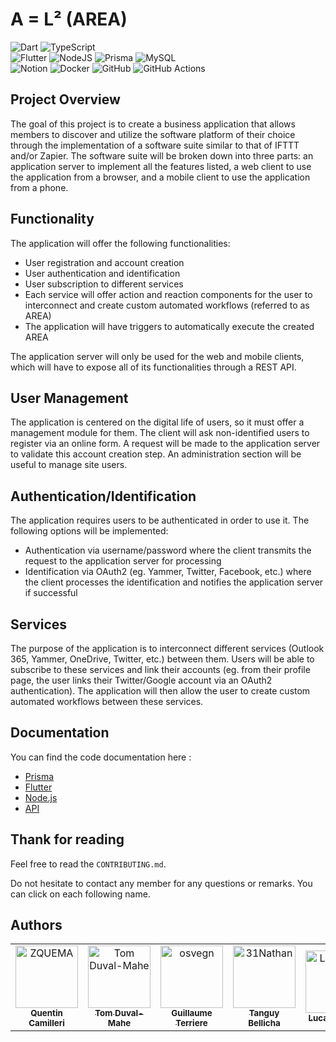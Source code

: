 # **A = L² (AREA)**

![Dart](https://img.shields.io/badge/dart-%230175C2.svg?style=for-the-badge&logo=dart&logoColor=white)
![TypeScript](https://img.shields.io/badge/typescript-%23007ACC.svg?style=for-the-badge&logo=typescript&logoColor=white)</br>
![Flutter](https://img.shields.io/badge/Flutter-%2302569B.svg?style=for-the-badge&logo=Flutter&logoColor=white)
![NodeJS](https://img.shields.io/badge/node.js-6DA55F?style=for-the-badge&logo=node.js&logoColor=white)
![Prisma](https://img.shields.io/badge/Prisma-3982CE?style=for-the-badge&logo=Prisma&logoColor=white)
![MySQL](https://img.shields.io/badge/mysql-%2300f.svg?style=for-the-badge&logo=mysql&logoColor=white)</br>
![Notion](https://img.shields.io/badge/Notion-%23000000.svg?style=for-the-badge&logo=notion&logoColor=white)
![Docker](https://img.shields.io/badge/docker-%230db7ed.svg?style=for-the-badge&logo=docker&logoColor=white)
![GitHub](https://img.shields.io/badge/github-%23121011.svg?style=for-the-badge&logo=github&logoColor=white)
![GitHub Actions](https://img.shields.io/badge/github%20actions-%232671E5.svg?style=for-the-badge&logo=githubactions&logoColor=white)

## **Project Overview**

The goal of this project is to create a business application that allows members to discover and utilize the software platform of their choice through the implementation of a software suite similar to that of IFTTT and/or Zapier. The software suite will be broken down into three parts: an application server to implement all the features listed, a web client to use the application from a browser, and a mobile client to use the application from a phone.

## **Functionality**

The application will offer the following functionalities:

- User registration and account creation
- User authentication and identification
- User subscription to different services
- Each service will offer action and reaction components for the user to interconnect and create custom automated workflows (referred to as AREA)
- The application will have triggers to automatically execute the created AREA

The application server will only be used for the web and mobile clients, which will have to expose all of its functionalities through a REST API.

## **User Management**

The application is centered on the digital life of users, so it must offer a management module for them. The client will ask non-identified users to register via an online form. A request will be made to the application server to validate this account creation step. An administration section will be useful to manage site users.

## **Authentication/Identification**

The application requires users to be authenticated in order to use it. The following options will be implemented:

- Authentication via username/password where the client transmits the request to the application server for processing
- Identification via OAuth2 (eg. Yammer, Twitter, Facebook, etc.) where the client processes the identification and notifies the application server if successful

## **Services**

The purpose of the application is to interconnect different services (Outlook 365, Yammer, OneDrive, Twitter, etc.) between them. Users will be able to subscribe to these services and link their accounts (eg. from their profile page, the user links their Twitter/Google account via an OAuth2 authentication). The application will then allow the user to create custom automated workflows between these services.

## **Documentation**

You can find the code documentation here :

- [Prisma](https://epitech-nantes-tek3.github.io/A-equals-l-squared/prisma/)
- [Flutter](https://epitech-nantes-tek3.github.io/A-equals-l-squared/flutter/)
- [Node.js](https://epitech-nantes-tek3.github.io/A-equals-l-squared/js/)
- [API](https://epitech-nantes-tek3.github.io/A-equals-l-squared/swagger/)

## **Thank for reading**

Feel free to read the `CONTRIBUTING.md`.

Do not hesitate to contact any member for any questions or remarks. You can click on each following name.

## **Authors**

<table>
    <tbody>
        <tr>
            <td align="center">
                <a href="https://github.com/ZQUEMA/">
                    <img src="https://avatars.githubusercontent.com/u/56249749?s=96&v=4" width="100px;" alt="ZQUEMA"/><br/>
                    <sub><b>Quentin Camilleri</b></sub>
                </a><br/>
            </td>
            <td align="center">
                <a href="https://github.com/TomDUVAL-MAHE">
                    <img src="https://avatars.githubusercontent.com/u/72017980?v=4" width="100px;" alt="Tom Duval-Mahe"/><br/>
                    <sub><b>Tom Duval-Mahe</b></sub>
                </a><br/>
            </td>
            <td align="center">
                <a href="https://github.com/GuyomT">
                    <img src="https://avatars.githubusercontent.com/u/71885064?v=4" width="100px;" alt="osvegn"/><br/>
                    <sub><b>Guillaume Terriere</b></sub>
                </a><br/>
            </td>
            <td align="center">
                <a href="https://github.com/tbellicha">
                    <img src="https://avatars.githubusercontent.com/u/72006230?v=4" width="100px;" alt="31Nathan"/><br/>
                    <sub><b>Tanguy Bellicha</b></sub>
                </a><br/>
            </td>
            <td align="center">
                <a href="https://github.com/LucasTesnier/">
                    <img src="https://avatars.githubusercontent.com/u/72015360?v=4" width="100px;" alt="LucasTesnier"/><br/>
                    <sub><b>Lucas Tesnier</b></sub>
                </a><br/>
            </td>
        </tr>
    </tbody>
</table>
